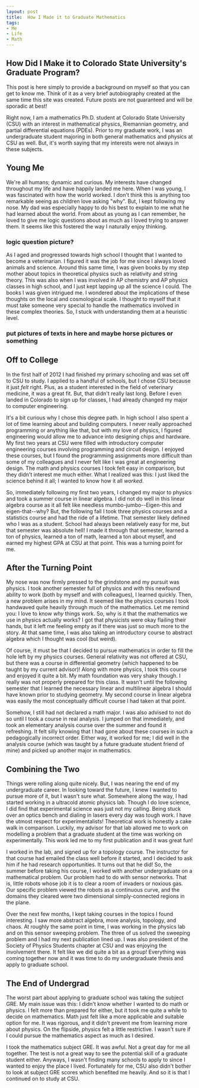 ```yaml
---
layout: post
title:  How I Made it to Graduate Mathematics
tags:
- Me
- Life
- Math
---
```


<h2>
How Did I Make it to Colorado State University's Graduate Program?
</h2>

<p>
This post is here simply to provide a background on myself so that you can get to know me. Think of it as a very brief autobiography created at the same time this site was created. Future posts are not guaranteed and will be sporadic at best!
</p>

<p> 
Right now, I am a mathematics Ph.D. student at Colorado State University (CSU) with an interest in mathematical physics, Riemannian geometry, and partial differential equations (PDEs).  Prior to my graduate work, I was an undergraduate student majoring in both general mathematics and physics at CSU as well.  But, it's worth saying that my interests were not always in these subjects.
</p>

<h2> Young Me </h2>
<p> 
We're all humans; dynamic and curious.  My interests have changed throughout my life and have happily landed me here.  When I was young, I was fascinated with how the world worked.  I don't think this is anything too remarkable seeing as children love asking "why".  But, I kept following my nose.  My dad was especially happy to do his best to explain to me what he had learned about the world.  From about as young as I can remember, he loved to give me logic questions about as much as I loved trying to answer them.  It seems like this fostered the way I naturally enjoy thinking.
</p>

<h3> logic question picture? </h3>

<p>
As I aged and progressed towards high school I thought that I wanted to become a veterinarian.  I figured it was the job for me since I always loved animals and science.  Around this same time, I was given books by my step mother about topics in theoretical physics such as relativity and string theory.  This was also when I was involved in AP chemistry and AP physics classes in high school, and I just kept lapping up all the science I could.  The books I was given intrigued me.  I wondered about the implications of these thoughts on the local and cosmological scale. I thought to myself that it must take someone very special to handle the mathematics involved in these complex theories. So, I stuck with understanding them at a heuristic level.
</p>

<h3> put pictures of texts in here and maybe horse pictures or something </h3>

<h2> Off to College </h2>
<p>
In the first half of 2012 I had finished my primary schooling and was set off to CSU to study.  I applied to a handful of schools, but I chose CSU because it just <i>felt </i> right.  Plus, as a student interested in the field of veterinary medicine, it was a great fit.  But, that didn't really last long.  Before I even landed in Colorado to sign up for classes, I had already changed my major to computer engineering.
</p>

<p>
It's a bit curious why I chose this degree path.  In high school I also spent a lot of time learning about and building computers. I never really approached programming or anything like that, but with my love of physics, I figured engineering would allow me to advance into designing chips and hardware.  My first two years at CSU were filled with introductory computer engineering courses involving programming and circuit design.  I enjoyed these courses, but I found the programming assignments more difficult than some of my colleagues and I never felt like I was great at engineering design.  The math and physics courses I took felt easy in comparison, but they didn't interest me much either. What I realized was this: I just liked the science behind it all; I wanted to know how it all <i>worked</i>.
</p>

<p>
So, immediately following my first two years, I changed my major to physics and took a summer course in linear algebra. I did not do well in this linear algebra course as it all felt like needless mumbo-jumbo--Eigen-this and eigen-that--why?  But, the following fall I took three physics courses and a statistics course and had the ride of a lifetime. That semester likely defined who I was as a student. School had always been relatively easy for me, but that semester was absolute hell!  I made it through that semester, learned a ton of physics, learned a ton of math, learned a ton about myself, and earned my highest GPA at CSU at that point. This was a turning point for me.
</p>

<h2> After the Turning Point </h2>
<p>
My nose was now firmly pressed to the grindstone and my pursuit was physics. I took another semester full of physics and with this newfound ability to work (both by myself and with colleagues), I learned quickly.  Then, a new problem arises in my mind.  It seemed like the physics courses I took handwaved quite heavily through much of the mathematics.  Let me remind you: I love to know <i>why</i> things work.  So, why is it that the mathematics we use in physics actually works? I got that physicists were okay flailing their hands, but it left me feeling empty as if there was just so much more to the story. At that same time, I was also taking an introductory course to abstract algebra which I thought was cool (but weird).
</p>

<p>
Of course, it must be that I decided to pursue mathematics in order to fill the hole left by my physics courses.  General relativity was not offered at CSU, but there was a course in differential geometry (which happened to be taught by my current advisor)! Along with more physics, I took this course and enjoyed it quite a bit.  My math foundation was very shaky though.  I really was not properly prepared for this class. It wasn't until the following semester that I learned the necessary linear and multilinear algebra I should have known prior to studying geometry.  My second course in linear algebra was easily the most conceptually difficult course I had taken at that point.  
</p>

<p>
Somehow, I still had not declared a math major.  I was also advised to not do so until I took a course in real analysis.  I jumped on that immediately, and took an elementary analysis course over the summer and found it refreshing. It felt silly knowing that I had gone about these courses in such a pedagogically incorrect order.  Either way, it worked for me; I did well in the analysis course (which was taught by a future graduate student friend of mine) and picked up another major in mathematics.
</p>

<h2> Combining the Two </h2>

<p>
Things were rolling along quite nicely. But, I was nearing the end of my undergraduate career.  In looking toward the future, I knew I wanted to pursue more of it, but I wasn't sure what.  Somewhere along the way, I had started working in a ultracold atomic physics lab. Though I do love science, I did find that experimental science was just not my calling. Being stuck over an optics bench and dialing in lasers every day was tough work.  I have the utmost respect for experimentalists! Theoretical work is honestly a cake walk in comparison.  Luckily, my advisor for that lab allowed me to work on modelling a problem that a graduate student at the time was working on experimentally.  This work led me to my first publication and it was great fun!
</p>

<p>
I worked in the lab, and signed up for a topology course.  The instructor for that course had emailed the class well before it started, and I decided to ask him if he had research opportunities. It turns out that he did! So, the summer before taking his course, I worked with another undergraduate on a mathematical problem.  Our problem had to do with sensor networks. That is, little robots whose job it is to clear a room of invaders or noxious gas. Our specific problem viewed the robots as a continuous curve, and the domains they cleared were two dimensional simply-connected regions in the plane.  
</p>

<p>
Over the next few months, I kept taking courses in the topics I found interesting. I saw more abstract algebra, more analysis, topology, and chaos. At roughly the same point in time, I was working in the physics lab and on this sensor sweeping problem.  The three of us solved the sweeping problem and I had my next publication lined up. I was also president of the Society of Physics Students chapter at CSU and was enjoying the involvement there.  It felt like we did quite a bit as a group! Everything was coming together now and it was time to do my undergraduate thesis and apply to graduate school.
</p>


<h2> The End of Undergrad </h2>

<p>
The worst part about applying to graduate school was taking the subject GRE.  My main issue was this: I didn't know whether I wanted to do math or physics.  I felt more than prepared for either, but it took me quite a while to decide on mathematics.  Math just felt like a more applicable and suitable option for me. It was rigorous, and it didn't prevent me from learning more about physics.  On the flipside, physics felt a little restrictive.  I wasn't sure if I could pursue the mathematics aspect as much as I desired.
</p>

<p>
I took the mathematics subject GRE. It was awful. Not a great day for me all together.  The test is not a great way to see the potential skill of a graduate student either. Anyways, I wasn't finding many schools to apply to since I wanted to enjoy the place I lived. Fortunately for me, CSU also didn't bother to look at subject GRE scores which benefited me heavily. And so it is that I continued on to study at CSU.
</p>
